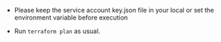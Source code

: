 - Please keep the service account key.json file in your local or set the environment variable before execution

- Run `terraform plan` as usual.